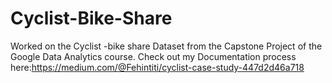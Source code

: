 # Cyclist-Bike-Share
Worked on the Cyclist -bike share Dataset from the Capstone Project of the Google Data Analytics course. Check out my  Documentation process here:https://medium.com/@Fehintiti/cyclist-case-study-447d2d46a718
